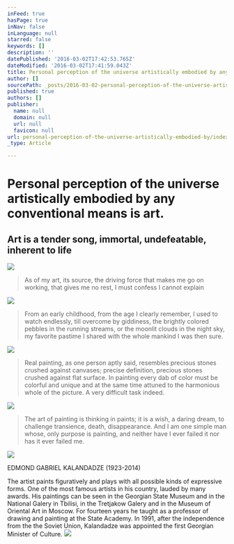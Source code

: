 ```yaml
---
inFeed: true
hasPage: true
inNav: false
inLanguage: null
starred: false
keywords: []
description: ''
datePublished: '2016-03-02T17:42:53.765Z'
dateModified: '2016-03-02T17:41:59.043Z'
title: Personal perception of the universe artistically embodied by any conventional means is art.
author: []
sourcePath: _posts/2016-03-02-personal-perception-of-the-universe-artistically-embodied-by.md
published: true
authors: []
publisher:
  name: null
  domain: null
  url: null
  favicon: null
url: personal-perception-of-the-universe-artistically-embodied-by/index.html
_type: Article

---
```

# Personal perception of the universe artistically embodied by any conventional means is art.

## Art is a tender song, immortal, undefeatable, inherent to life
![](https://the-grid-user-content.s3-us-west-2.amazonaws.com/44e533e7-d9e2-4feb-9943-ddacdf1df468.jpg)

> As of my art, its source, the driving force that makes me go on working, that gives me no rest, I must confess I cannot explain

![](https://the-grid-user-content.s3-us-west-2.amazonaws.com/313f78a4-8c40-4052-a49b-76c8c7ce4881.jpg)

> From an early childhood, from the age I clearly remember, I used to watch endlessly, till overcome by giddiness, the brightly colored pebbles in the running streams, or the moonlit clouds in the night sky, my favorite pastime I shared with the whole mankind I was then sure.

![](https://the-grid-user-content.s3-us-west-2.amazonaws.com/74f14a91-d3c2-46b7-9001-499bfb50c9e9.jpg)

> Real painting, as one person aptly said, resembles precious stones crushed against canvases; precise definition, precious stones crushed against flat surface. In painting every dab of color must be colorful and unique and at the same time attuned to the harmonious whole of the picture. A very difficult task indeed.

![](https://the-grid-user-content.s3-us-west-2.amazonaws.com/96b4e5e5-e25f-4170-a14b-1bc55b31b276.jpg)

> The art of painting is thinking in paints; it is a wish, a daring dream, to challenge transience, death, disappearance. And I am one simple man whose, only purpose is painting, and neither have I ever failed it nor has it ever failed me.

![](https://the-grid-user-content.s3-us-west-2.amazonaws.com/cac089e8-afb9-4294-b546-49f499169f3e.jpg)

EDMOND GABRIEL KALANDADZE (1923-2014)

The artist paints figuratively and plays with all possible kinds of expressive forms. One of the most famous artists in his country, lauded by many awards. His paintings can be seen in the Georgian State Museum and in the National Galery in Tbilisi, in the Tretjakow Galery and in the Museum of Oriental Art in Moscow. For fourteen years he taught as a professor of drawing and painting at the State Academy. In 1991, after the independence from the the Soviet Union, Kalandadze was appointed the first Georgian Minister of Culture.
![](https://the-grid-user-content.s3-us-west-2.amazonaws.com/ec893af5-f753-496e-a67d-973608d4380d.jpg)